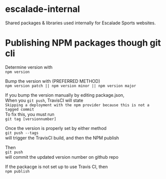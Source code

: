 # escalade-internal

Shared packages & libraries used internally for Escalade Sports websites.


# Publishing NPM packages though git cli

Determine version with\
`npm version`

Bump the version with (PREFERRED METHOD)\
`npm version patch || npm version minor || npm version major`

If you bump the version manually by editing package.json, \
When you `git push`, TravisCI will state\
`Skipping a deployment with the npm provider because this is not a tagged commit`\
    To fix this, you must run\
    `git tag [versionnumber]`

Once the version is properly set by either method\
`git push --tags`\
will trigger the TravisCI build, and then the NPM publish

Then\
`git push`\
will commit the updated version number on github repo

If the packacge is not set up to use Travis CI, then\
`npm publish`
